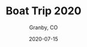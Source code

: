 ---
title: Boat Trip 2020
subtitle: Granby, CO
date: 2020-07-15
description: More content on the way!
featured_image: /images/boat-trip-2020.jpeg
---